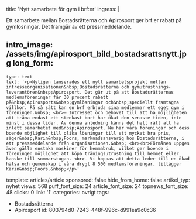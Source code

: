 title: 'Nytt samarbete för gym i brf:er'
ingress: |
  <p>Ett samarbete mellan Bostadsrätterna och Apirosport ger brf:er rabatt på gymlösningar. Det framgår av ett pressmeddelande.
  </p>
  
intro_image: /assets/img/apirosport_bild_bostadsrattsnytt.jpg
long_form:
  -
    type: text
    text: '<p>Nyligen lanserades ett nytt samarbetsprojekt mellan intresseorganisationen&nbsp;Bostadsrätterna och gymutrustnings-leverantören&nbsp;Apirosport. Det går ut på att Bostadsrätternas medlemsföreningar får 30 procent rabatt på&nbsp;Apirosports&nbsp;gymlösningar och&nbsp;speciellt framtagna villkor. På så sätt kan en brf erbjuda sina medlemmar ett eget gym i föreningen.&nbsp; <br>– Intresset och behovet till att ha möjligheten att träna endast ett stenkast bort har ökat den senaste tiden, inte minst i dessa tider. Av denna anledning känns det helt rätt att ha inlett samarbetet med&nbsp;Apirosport. Nu har våra föreningar och dess boende möjlighet till olika lösningar till ett mycket bra pris, säger&nbsp;Karin&nbsp;Foors, marknadsansvarig hos Bostadsrätterna, i ett pressmeddelande från organisationen.&nbsp; <br><br>Förmånen uppges även gälla enstaka maskiner för hemmabruk, vilket ger boende i föreningen möjlighet att köpa träningsutrustning till hemmet eller kanske till sommarstugan. <br>– Vi hoppas att detta leder till en ökad hälsa och gemenskap i våra drygt 8 500 medlemsföreningar, tillägger Karin&nbsp;Foors.&nbsp;</p>'
template: articles/article
sponsored: false
hide_from_home: false
artikel_typ: nyhet
views: 568
puff_font_size: 24
article_font_size: 24
topnews_font_size: 48
clicks: 0
link: '1'
categories: ovrigt
tags:
  - Bostadsrätterna
  - Apirosport
id: 803794d0-7243-448f-996c-d991ea9c0c36
